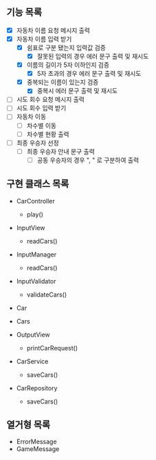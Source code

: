 ## 기능 목록
- [x] 자동차 이름 요청 메시지 출력
- [x] 자동차 이름 입력 받기
  - [x] 쉼표로 구분 됐는지 입력값 검증
    - [x] 잘못된 입력의 경우 에러 문구 출력 및 재시도
  - [x] 이름의 길이가 5자 이하인지 검증
    - [x] 5자 초과의 경우 에러 문구 출력 및 재시도
  - [x] 중복되는 이름이 있는지 검증
    - [x] 중복시 에러 문구 출력 및 재시도
- [ ] 시도 회수 요청 메시지 출력
- [ ] 시도 회수 입력 받기
- [ ] 자동차 이동
  - [ ] 차수별 이동
  - [ ] 차수별 현황 출력
- [ ] 최종 우승자 선정
  - [ ] 최종 우승자 안내 문구 출력
    - [ ] 공동 우승자의 경우 ", " 로 구분하여 출력

## 구현 클래스 목록
- CarController
  - play()

- InputView
  - readCars()

- InputManager
  - readCars()

- InputValidator
  - validateCars()

- Car

- Cars

- OutputView
  - printCarRequest()

- CarService
  - saveCars()

- CarRepository
  - saveCars()

## 열거형 목록
- ErrorMessage
- GameMessage
